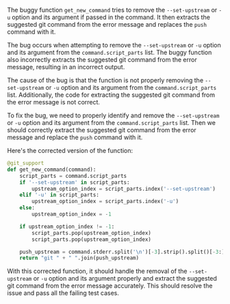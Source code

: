 The buggy function `get_new_command` tries to remove the `--set-upstream` or `-u` option and its argument if passed in the command. It then extracts the suggested git command from the error message and replaces the `push` command with it.

The bug occurs when attempting to remove the `--set-upstream` or `-u` option and its argument from the `command.script_parts` list. The buggy function also incorrectly extracts the suggested git command from the error message, resulting in an incorrect output.

The cause of the bug is that the function is not properly removing the `--set-upstream` or `-u` option and its argument from the `command.script_parts` list. Additionally, the code for extracting the suggested git command from the error message is not correct.

To fix the bug, we need to properly identify and remove the `--set-upstream` or `-u` option and its argument from the `command.script_parts` list. Then we should correctly extract the suggested git command from the error message and replace the `push` command with it.

Here's the corrected version of the function:
```python
@git_support
def get_new_command(command):
    script_parts = command.script_parts
    if '--set-upstream' in script_parts:
        upstream_option_index = script_parts.index('--set-upstream')
    elif '-u' in script_parts:
        upstream_option_index = script_parts.index('-u')
    else:
        upstream_option_index = -1

    if upstream_option_index != -1:
        script_parts.pop(upstream_option_index)
        script_parts.pop(upstream_option_index)

    push_upstream = command.stderr.split('\n')[-3].strip().split()[-3:]
    return "git " + " ".join(push_upstream)
```
With this corrected function, it should handle the removal of the `--set-upstream` or `-u` option and its argument properly and extract the suggested git command from the error message accurately. This should resolve the issue and pass all the failing test cases.